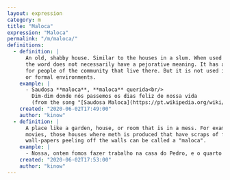```yaml
---
layout: expression
category: m
title: "Maloca"
expression: "Maloca"
permalink: "/m/maloca/"
definitions:
  - definition: |
      An old, shabby house. Similar to the houses in a slum. When used in this sense,
      the word does not necessarily have a pejorative meaning. It has a special meaning
      for people of the community that live there. But it is not used in professional,
      or formal environments.
    example: |
      - Saudosa **maloca**, **maloca** querida<br/>
        Dim-dim donde nós passemos os dias feliz de nossa vida
        (from the song "[Saudosa Maloca](https://pt.wikipedia.org/wiki/Saudosa_Maloca)" by Adoniran Barbosa)
    created: "2020-06-02T17:49:00"
    author: "kinow"
  - definition: |
      A place like a garden, house, or room that is in a mess. For example, in Hollywood
      movies, those houses where meth is produced that have scraps of food, clothes, old
      wall-papers peeling off the walls can be called a "maloca". 
    example: |
      - Nossa, ontem fomos fazer trabalho na casa do Pedro, e o quarto dele é a maior maloca.
    created: "2020-06-02T17:53:00"
    author: "kinow"
---
```


